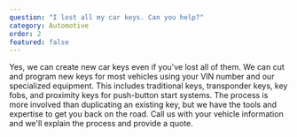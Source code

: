 ```yaml
---
question: "I lost all my car keys. Can you help?"
category: Automotive
order: 2
featured: false
---
```


Yes, we can create new car keys even if you've lost all of them. We can cut and program new keys for most vehicles using your VIN number and our specialized equipment. This includes traditional keys, transponder keys, key fobs, and proximity keys for push-button start systems. The process is more involved than duplicating an existing key, but we have the tools and expertise to get you back on the road. Call us with your vehicle information and we'll explain the process and provide a quote.
